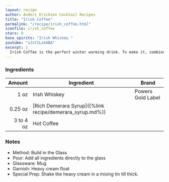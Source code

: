 ```yaml
---
layout: recipe
author: Anders Erickson Cocktail Recipes
title: "Irish Coffee"
permalink: "/recipe/irish_coffee.html"
iconfile: irish_coffee
stars: 0
base_spirits: "Irish Whiskey "
youtube: "sJsY1LokABA"
excerpt: |
  Irish Coffee is the perfect winter warming drink. To make it, combine Irish whiskey with sugar and coffee, and top it with cream.
---
```


### Ingredients

|    Amount | Ingredient                                               | Brand             |
| --------: | -------------------------------------------------------- | ----------------- |
|      1 oz | Irish Whiskey                                            | Powers Gold Label |
|   0.25 oz | [Rich Demerara Syrup]({%link recipe/demerara_syrup.md%}) |
| 3 to 4 oz | Hot Coffee                                               |

### Notes

- Method: Build in the Glass
- Pour: Add all ingredients directly to the glass
- Glassware: Mug
- Garnish: Heavy cream float
- Special Prep: Shake the heavy cream in a mixing tin till thick.
